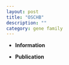 ```yaml
---
layout: post
title: "OSCHB"
description: ""
category: gene family
---
```


* **Information**  

* **Publication**  


